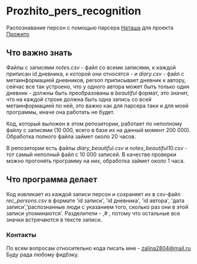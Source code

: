 # Prozhito_pers_recognition
Распознавание персон с помощью парсера [Наташа](http://natasha.readthedocs.io/ru/latest/#) для проекта [Прожито](http://prozhito.org/)

## Что важно знать
Файлы с записями *notes.csv* - файл со всеми записями, к каждой приписан id дневника, к которой они относятся - и *diary.csv* - файл с метаинформацией дневников, person приписывает дневник к автору, сейчас все так устроено, что у одного автора может быть только один дневник - должны быть преобразованы в *beautiful* формат, это значит, что на каждой строке должна быть одна запись со всей метаинформацией по ней, это важно как для парсера таки и для моей программы, иначе она работать не будет.

Код, который выложен в этом репозитории, работает по неполному файлу с записями (10 000, всего в базе их на данный момент 200 000). Обработка полного файла займет около 20 часов.

В репозитории есть файлы *diary_beautiful.csv* и *notes_beautiful10.csv* - тот самый неполный файл с 10 000 записей. В качестве проверки можно прогонять программу на них, обработка займет около 1 часа.

## Что программа делает
Код извлекает из каждой записи персон и сохраняет их в csv-файл *rec_persons.csv* в формате 'id записи', 'id дневника', 'id автора', 'дата записи','распознанные люди с указанием того, сколько раз они в этой записи упоминаются'. Разделители - ,# , потому что остальные все значки встречаются в тексте записи.

### Контакты
По всем вопросам относительно кода писать мне - zalina2804@mail.ru
Буду рада любому фидбэку.

